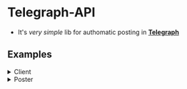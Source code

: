 # Telegraph-API

- It's _very simple_ lib for authomatic posting in [**Telegraph**](https://telegra.ph/)

## Examples

<details>
  <summary>Client</summary>

### Simple Client

```python
from telegraph_api import Client, Poster

poster = None
async def main():
  with Client("Alex") as client:
    poster = Poster(client)
    post = await poster.create_post(
      "Simple Page", 
      "It's simple page in <b>Telegraph</b> with use <b>HTML</b>!")

  print(post.text)

poster.run(main())
# Output: It's simple page in <b>Telegraph</b> with use <b>HTML</b>!
```

</details>

<details>
  <summary>Poster</summary>

### Page downloader

```python
from telegraph_api import Client, Poster
from telegraph_api.types import Post

client = Client("Alex")
poster = Poster(client)

page = "https://telegra.ph/Simple-page-02-10"

poster.run(poster.get_page(page))

# Out: ...
```

</details>
